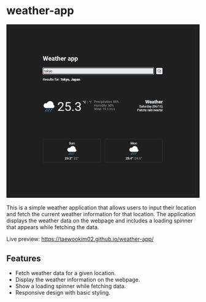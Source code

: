 # weather-app

![preview](./src/assets/preview.png)

This is a simple weather application that allows users to input their location and fetch the current weather information for that location. The application displays the weather data on the webpage and includes a loading spinner that appears while fetching the data.

Live preview: https://taewookim02.github.io/weather-app/

## Features

- Fetch weather data for a given location.
- Display the weather information on the webpage.
- Show a loading spinner while fetching data.
- Responsive design with basic styling.
